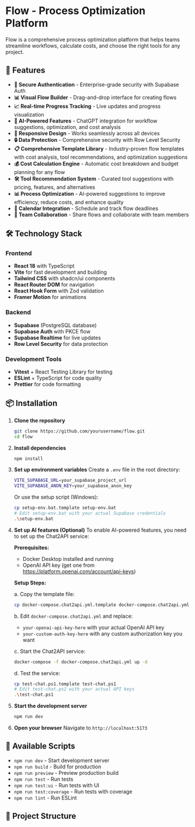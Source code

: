 # Flow - Process Optimization Platform

<!-- Updated for Vercel deployment with environment variables -->

Flow is a comprehensive process optimization platform that helps teams streamline workflows, calculate costs, and choose the right tools for any project.

## 🚀 Features

- **🔐 Secure Authentication** - Enterprise-grade security with Supabase Auth
- **📊 Visual Flow Builder** - Drag-and-drop interface for creating flows
- **📈 Real-time Progress Tracking** - Live updates and progress visualization
- **🤖 AI-Powered Features** - ChatGPT integration for workflow suggestions, optimization, and cost analysis
- **📱 Responsive Design** - Works seamlessly across all devices
- **🔒 Data Protection** - Comprehensive security with Row Level Security
- **📋 Comprehensive Template Library** - Industry-proven flow templates with cost analysis, tool recommendations, and optimization suggestions
- **💰 Cost Calculation Engine** - Automatic cost breakdown and budget planning for any flow
- **🛠️ Tool Recommendation System** - Curated tool suggestions with pricing, features, and alternatives
- **📊 Process Optimization** - AI-powered suggestions to improve efficiency, reduce costs, and enhance quality
- **📅 Calendar Integration** - Schedule and track flow deadlines
- **👥 Team Collaboration** - Share flows and collaborate with team members

## 🛠️ Technology Stack

### Frontend
- **React 18** with TypeScript
- **Vite** for fast development and building
- **Tailwind CSS** with shadcn/ui components
- **React Router DOM** for navigation
- **React Hook Form** with Zod validation
- **Framer Motion** for animations

### Backend
- **Supabase** (PostgreSQL database)
- **Supabase Auth** with PKCE flow
- **Supabase Realtime** for live updates
- **Row Level Security** for data protection

### Development Tools
- **Vitest** + React Testing Library for testing
- **ESLint** + TypeScript for code quality
- **Prettier** for code formatting

## 📦 Installation

1. **Clone the repository**
   ```bash
   git clone https://github.com/yourusername/flow.git
   cd flow
   ```

2. **Install dependencies**
   ```bash
   npm install
   ```

3. **Set up environment variables**
   Create a `.env` file in the root directory:
   ```bash
   VITE_SUPABASE_URL=your_supabase_project_url
   VITE_SUPABASE_ANON_KEY=your_supabase_anon_key
   ```
   
   Or use the setup script (Windows):
   ```bash
   cp setup-env.bat.template setup-env.bat
   # Edit setup-env.bat with your actual Supabase credentials
   .\setup-env.bat
   ```

4. **Set up AI features (Optional)**
   To enable AI-powered features, you need to set up the Chat2API service:
   
   **Prerequisites:**
   - Docker Desktop installed and running
   - OpenAI API key (get one from https://platform.openai.com/account/api-keys)
   
   **Setup Steps:**
   
   a. Copy the template file:
   ```bash
   cp docker-compose.chat2api.yml.template docker-compose.chat2api.yml
   ```
   
   b. Edit `docker-compose.chat2api.yml` and replace:
   - `your-openai-api-key-here` with your actual OpenAI API key
   - `your-custom-auth-key-here` with any custom authorization key you want
   
   c. Start the Chat2API service:
   ```bash
   docker-compose -f docker-compose.chat2api.yml up -d
   ```
   
   d. Test the service:
   ```bash
   cp test-chat.ps1.template test-chat.ps1
   # Edit test-chat.ps1 with your actual API keys
   .\test-chat.ps1
   ```

5. **Start the development server**
   ```bash
   npm run dev
   ```

6. **Open your browser**
   Navigate to `http://localhost:5173`

## 🔧 Available Scripts

- `npm run dev` - Start development server
- `npm run build` - Build for production
- `npm run preview` - Preview production build
- `npm run test` - Run tests
- `npm run test:ui` - Run tests with UI
- `npm run test:coverage` - Run tests with coverage
- `npm run lint` - Run ESLint

## 📁 Project Structure

```